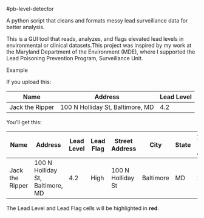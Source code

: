 #pb-level-detector

A python script that cleans and formats messy lead surveillance data for better analysis.

This is a GUI tool that reads, analyzes, and flags elevated lead levels in environmental or clinical datasets.This project was inspired by my work at the Maryland Department of the Environment (MDE), where I supported the Lead Poisoning Prevention Program, Surveillance Unit. 

Example

If you upload this:

| Name         | Address                                     | Lead Level |
|--------------|---------------------------------------------|------------|
| Jack the Ripper     | 100 N Holliday St, Baltimore, MD            | 4.2        |

You’ll get this:

| Name         | Address                   | Lead Level | Lead Flag | Street Address | City      | State | Zip Code (from Address) |
|--------------|---------------------------|------------|-----------|----------------|-----------|-------|--------------------------|
| Jack the Ripper     | 100 N Holliday St, Baltimore, MD | 4.2        | High      | 100 N Holliday St    | Baltimore | MD    | 21202                   |

The Lead Level and Lead Flag cells will be highlighted in **red**.
